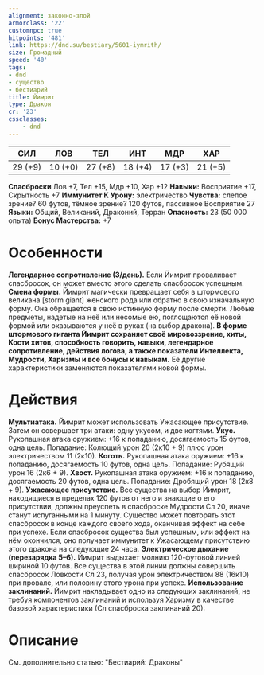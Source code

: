 ```yaml
---
alignment: законно-злой
armorclass: '22'
customnpc: true
hitpoints: '481'
link: https://dnd.su/bestiary/5601-iymrith/
size: Громадный
speed: '40'
tags:
- dnd
- существо
- бестиарий
title: Йимрит
type: Дракон
cr: '23'
cssclasses:
    - dnd
---
```



| СИЛ | ЛОВ | ТЕЛ | ИНТ | МДР | ХАР |
|---|---|---|---|---|---|
| 29 (+9) | 10 (+0) | 27 (+8) | 18 (+4) | 17 (+3) | 21 (+5) |
**Спасброски** Лов +7, Тел +15, Мдр +10, Хар +12
**Навыки:** Восприятие +17, Скрытность +7
**Иммунитет К Урону:** электричество
**Чувства:** слепое зрение? 60 футов, тёмное зрение? 120 футов, пассивное Восприятие 27
**Языки:** Общий, Великаний, Драконий, Терран
**Опасность:** 23 (50 000 опыта)
**Бонус Мастерства:** +7


# Особенности
**Легендарное сопротивление (3/день).** Если Йимрит проваливает спасбросок, он может вместо этого сделать спасбросок успешным.
**Смена формы.** Йимрит магически превращает себя в штормового великана [storm giant] женского рода или обратно в свою изначальную форму. Она обращается в свою истинную форму после смерти. Любые предметы, надетые на неё или несомые ею, поглощаются её новой формой или оказываются у неё в руках (на выбор дракона).
**В форме штормового гиганта Йимрит сохраняет своё мировоззрение, хиты, Кости хитов, способность говорить, навыки, легендарное сопротивление, действия логова, а также показатели Интеллекта, Мудрости, Харизмы и все бонусы к навыкам.** Её другие характеристики заменяются показателями новой формы.


# Действия
**Мультиатака.** Йимрит может использовать Ужасающее присутствие. Затем он совершает три атаки: одну укусом, и две когтями.
**Укус.** Рукопашная атака оружием: +16 к попаданию, досягаемость 15 футов, одна цель. Попадание: Колющий урон 20 (2к10 + 9) плюс урон электричеством 11 (2к10).
**Коготь.** Рукопашная атака оружием: +16 к попаданию, досягаемость 10 футов, одна цель. Попадание: Рубящий урон 16 (2к6 + 9).
**Хвост.** Рукопашная атака оружием: +16 к попаданию, досягаемость 20 футов, одна цель. Попадание: Дробящий урон 18 (2к8 + 9).
**Ужасающее присутствие.** Все существа на выбор Йимрит, находящиеся в пределах 120 футов от него и знающие о его присутствии, должны преуспеть в спасброске Мудрости Сл 20, иначе станут испуганными на 1 минуту. Существо может повторять этот спасбросок в конце каждого своего хода, оканчивая эффект на себе при успехе. Если спасбросок существа был успешным, или эффект на нём окончился, оно получает иммунитет к Ужасающему присутствию этого дракона на следующие 24 часа.
**Электрическое дыхание (перезарядка 5–6).** Йимрит выдыхает молнию 120-футовой линией шириной 10 футов. Все существа в этой линии должны совершить спасбросок Ловкости Сл 23, получая урон электричеством 88 (16к10) при провале, или половину этого урона при успехе.
**Использование заклинаний.** Йимрит накладывает одно из следующих заклинаний, не требуя компонентов заклинаний и используя Харизму в качестве базовой характеристики (Сл спасброска заклинаний 20):


# Описание
См. дополнительно статью: "Бестиарий: Драконы"